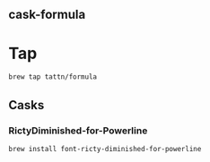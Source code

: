 cask-formula
-----------


# Tap
```bash
brew tap tattn/formula

```

## Casks
### RictyDiminished-for-Powerline
```bash
brew install font-ricty-diminished-for-powerline
```
